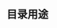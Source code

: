 <!--
 * @Description: 介绍middleware目录用途
 * @Version: Beata1.0
 * @Autor: 【B站&公众号】Rong姐姐好可爱
 * @Date: 2020-09-23 23:31:25
 * @LastEditors: 【B站&公众号】Rong姐姐好可爱
 * @LastEditTime: 2020-09-23 23:31:41
-->


## 目录用途
